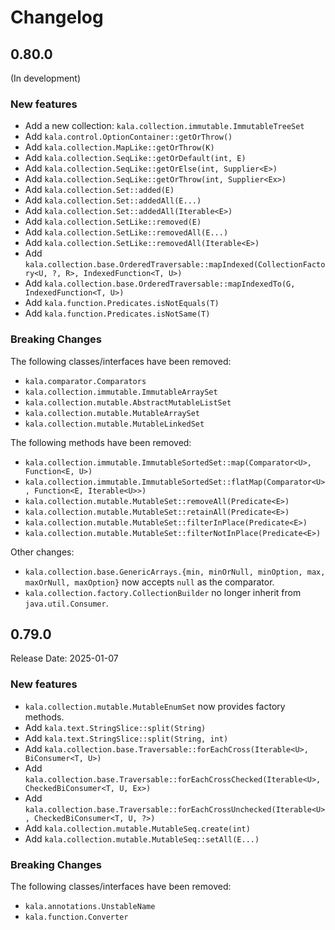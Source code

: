 # Changelog

## 0.80.0

(In development)

### New features

* Add a new collection: `kala.collection.immutable.ImmutableTreeSet`
* Add `kala.control.OptionContainer::getOrThrow()`
* Add `kala.collection.MapLike::getOrThrow(K)`
* Add `kala.collection.SeqLike::getOrDefault(int, E)`
* Add `kala.collection.SeqLike::getOrElse(int, Supplier<E>)`
* Add `kala.collection.SeqLike::getOrThrow(int, Supplier<Ex>)`
* Add `kala.collection.Set::added(E)`
* Add `kala.collection.Set::addedAll(E...)`
* Add `kala.collection.Set::addedAll(Iterable<E>)`
* Add `kala.collection.SetLike::removed(E)`
* Add `kala.collection.SetLike::removedAll(E...)`
* Add `kala.collection.SetLike::removedAll(Iterable<E>)`
* Add `kala.collection.base.OrderedTraversable::mapIndexed(CollectionFactory<U, ?, R>, IndexedFunction<T, U>)`
* Add `kala.collection.base.OrderedTraversable::mapIndexedTo(G, IndexedFunction<T, U>)`
* Add `kala.function.Predicates.isNotEquals(T)`
* Add `kala.function.Predicates.isNotSame(T)`

### Breaking Changes

The following classes/interfaces have been removed:

* `kala.comparator.Comparators`
* `kala.collection.immutable.ImmutableArraySet`
* `kala.collection.mutable.AbstractMutableListSet`
* `kala.collection.mutable.MutableArraySet`
* `kala.collection.mutable.MutableLinkedSet`

The following methods have been removed:

* `kala.collection.immutable.ImmutableSortedSet::map(Comparator<U>, Function<E, U>)`
* `kala.collection.immutable.ImmutableSortedSet::flatMap(Comparator<U>, Function<E, Iterable<U>>)`
* `kala.collection.mutable.MutableSet::removeAll(Predicate<E>)`
* `kala.collection.mutable.MutableSet::retainAll(Predicate<E>)`
* `kala.collection.mutable.MutableSet::filterInPlace(Predicate<E>)`
* `kala.collection.mutable.MutableSet::filterNotInPlace(Predicate<E>)`

Other changes:

* `kala.collection.base.GenericArrays.{min, minOrNull, minOption, max, maxOrNull, maxOption}` now accepts `null` as the comparator.
* `kala.collection.factory.CollectionBuilder` no longer inherit from `java.util.Consumer`.

## 0.79.0

Release Date: 2025-01-07

### New features

* `kala.collection.mutable.MutableEnumSet` now provides factory methods.
* Add `kala.text.StringSlice::split(String)`
* Add `kala.text.StringSlice::split(String, int)`
* Add `kala.collection.base.Traversable::forEachCross(Iterable<U>, BiConsumer<T, U>)`
* Add `kala.collection.base.Traversable::forEachCrossChecked(Iterable<U>, CheckedBiConsumer<T, U, Ex>)`
* Add `kala.collection.base.Traversable::forEachCrossUnchecked(Iterable<U>, CheckedBiConsumer<T, U, ?>)`
* Add `kala.collection.mutable.MutableSeq.create(int)`
* Add `kala.collection.mutable.MutableSeq::setAll(E...)`

### Breaking Changes

The following classes/interfaces have been removed:

* `kala.annotations.UnstableName`
* `kala.function.Converter`
